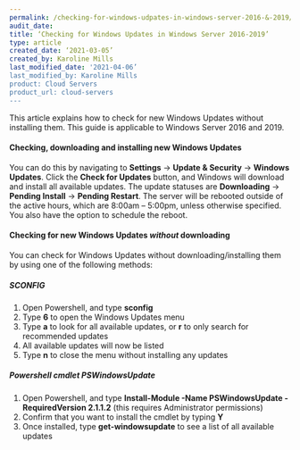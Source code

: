 ```yaml
---
permalink: /checking-for-windows-udpates-in-windows-server-2016-&-2019/
audit_date:
title: ‘Checking for Windows Updates in Windows Server 2016-2019’
type: article
created_date: ‘2021-03-05’
created_by: Karoline Mills
last_modified_date: '2021-04-06’
last_modified_by: Karoline Mills
product: Cloud Servers
product_url: cloud-servers
---
```


This article explains how to check for new Windows Updates without installing them. This guide is applicable to Windows Server 2016 and 2019.

#### Checking, downloading and installing new Windows Updates
You can do this by navigating to **Settings** -> **Update & Security** -> **Windows Updates**. Click the **Check for Updates** button, and Windows will download and install all available updates. The update statuses are **Downloading** -> **Pending Install** -> **Pending Restart**. The server will be rebooted outside of the active hours, which are 8:00am – 5:00pm, unless otherwise specified. You also have the option to schedule the reboot.
#### Checking for new Windows Updates *without* downloading
You can check for Windows Updates without downloading/installing them by using one of the following methods:

##### SCONFIG
1.	Open Powershell, and type **sconfig**
2.	Type **6** to open the Windows Updates menu
3.	Type **a** to look for all available updates, or **r** to only search for recommended updates
4.	All available updates will now be listed
5.	Type **n** to close the menu without installing any updates
##### Powershell cmdlet PSWindowsUpdate
1.	Open Powershell, and type **Install-Module -Name PSWindowsUpdate -RequiredVersion 2.1.1.2** (this requires Administrator permissions)
2.	Confirm that you want to install the cmdlet by typing **Y**
3.	Once installed, type **get-windowsupdate** to see a list of all available updates
